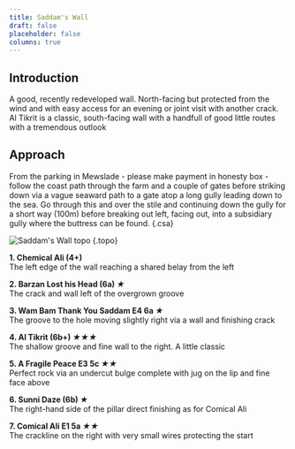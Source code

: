 ```yaml
---
title: Saddam's Wall
draft: false
placeholder: false
columns: true
---
```



## Introduction

A good, recently redeveloped wall. North-facing but protected from the wind and with easy access for an evening or joint visit with another crack. Al Tikrit is a classic, south-facing wall with a handfull of good little routes with a tremendous outlook

## Approach

From the parking in Mewslade - please make payment in honesty box - follow the coast path through the farm and a couple of gates before striking down via a vague seaward path to a gate atop a long gully leading down to the sea. Go through this and over the stile and continuing down the gully for a short way (100m) before breaking out left, facing out, into a subsidiary gully where the buttress can be found.
{.csa}

![Saddam's Wall topo](/img/south-wales/the-gower/saddams-wall.jpg)
{.topo}

**1. Chemical Ali (4+)**  
The left edge of the wall reaching a shared belay from the left

**2. Barzan Lost his Head (6a) *★***  
The crack and wall left of the overgrown groove

**3. Wam Bam Thank You Saddam E4 6a *★***  
The groove to the hole moving slightly right via a wall and finishing crack

**4. Al Tikrit (6b+) *★★★***  
The shallow groove and fine wall to the right. A little classic

**5. A Fragile Peace E3 5c *★★***  
Perfect rock via an undercut bulge complete with jug on the lip and fine face above

**6. Sunni Daze (6b) *★***  
The right-hand side of the pillar direct finishing as for Comical Ali

**7. Comical Ali E1 5a *★★***  
The crackline on the right with very small wires protecting the start